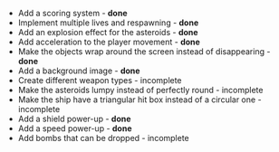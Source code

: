 - Add a scoring system - **done**
- Implement multiple lives and respawning - **done**
- Add an explosion effect for the asteroids  - **done**
- Add acceleration to the player movement - **done**
- Make the objects wrap around the screen instead of disappearing - **done**
- Add a background image - **done**
- Create different weapon types - incomplete
- Make the asteroids lumpy instead of perfectly round - incomplete
- Make the ship have a triangular hit box instead of a circular one - incomplete
- Add a shield power-up - **done**
- Add a speed power-up - **done**
- Add bombs that can be dropped - incomplete